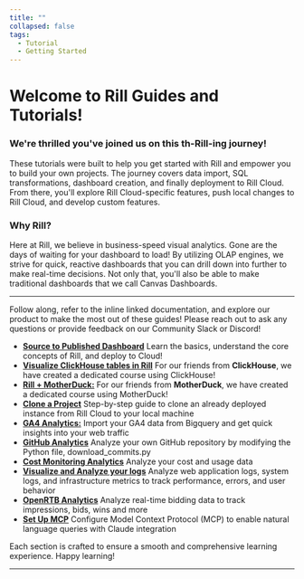 ```yaml
---
title: ""
collapsed: false
tags:
  - Tutorial
  - Getting Started
---
```


# Welcome to Rill Guides and Tutorials!

### We're thrilled you've joined us on this th-Rill-ing journey!

These tutorials were built to help you get started with Rill and empower you to build your own projects. The journey covers data import, SQL transformations, dashboard creation, and finally deployment to Rill Cloud. From there, you'll explore Rill Cloud-specific features, push local changes to Rill Cloud, and develop custom features.

### Why Rill?
Here at Rill, we believe in business-speed visual analytics. Gone are the days of waiting for your dashboard to load! By utilizing OLAP engines, we strive for quick, reactive dashboards that you can drill down into further to make real-time decisions. Not only that, you'll also be able to make traditional dashboards that we call Canvas Dashboards.

---
Follow along, refer to the inline linked documentation, and explore our product to make the most out of these guides! Please reach out to ask any questions or provide feedback on our Community Slack or Discord!

- [**Source to Published Dashboard**](/guides/rill-basics/launch) Learn the basics, understand the core concepts of Rill, and deploy to Cloud!
- [**Visualize ClickHouse tables in Rill**](/guides/rill-clickhouse) For our friends from **ClickHouse**, we have created a dedicated course using ClickHouse!
- [**Rill + MotherDuck:**](/guides/rill-motherduck) For our friends from **MotherDuck**, we have created a dedicated course using MotherDuck!
- [**Clone a Project**](/guides/clone-a-project) Step-by-step guide to clone an already deployed instance from Rill Cloud to your local machine
- [**GA4 Analytics:**](/guides/) Import your GA4 data from Bigquery and get quick insights into your web traffic
- [**GitHub Analytics**](/guides/github-analytics) Analyze your own GitHub repository by modifying the Python file, download_commits.py
- [**Cost Monitoring Analytics**](/guides/cost-monitoring-analytics) Analyze your cost and usage data
- [**Visualize and Analyze your logs**](/guides/visualize-logging) Analyze web application logs, system logs, and infrastructure metrics to track performance, errors, and user behavior 
- [**OpenRTB Analytics**](/guides/openrtb-analytics) Analyze real-time bidding data to track impressions, bids, wins and more
- [**Set Up MCP**](/guides/setting-up-mcp) Configure Model Context Protocol (MCP) to enable natural language queries with Claude integration


<!-- - **Explore the Various Guides:** Explore the various guides on how to use Rill to the maximum capability and get the most out of our platform! -->

<!-- - [**Logging Analytics:**](/guides/) text --> 

Each section is crafted to ensure a smooth and comprehensive learning experience. Happy learning!

---